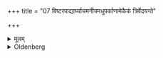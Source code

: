 +++
title = "07 विष्टरपाद्यार्घ्याचमनीयमधुपर्काणामेकैकं त्रिर्वेदयन्ते"

+++

<details><summary>मूलम्</summary>

विष्टरपाद्यार्घ्याचमनीयमधुपर्काणामेकैकं त्रिर्वेदयन्ते ७
</details>

<details><summary>Oldenberg</summary>

7. And the cow.
</details>

